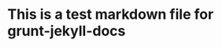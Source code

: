 This is a test markdown file for grunt-jekyll-docs
==================================================